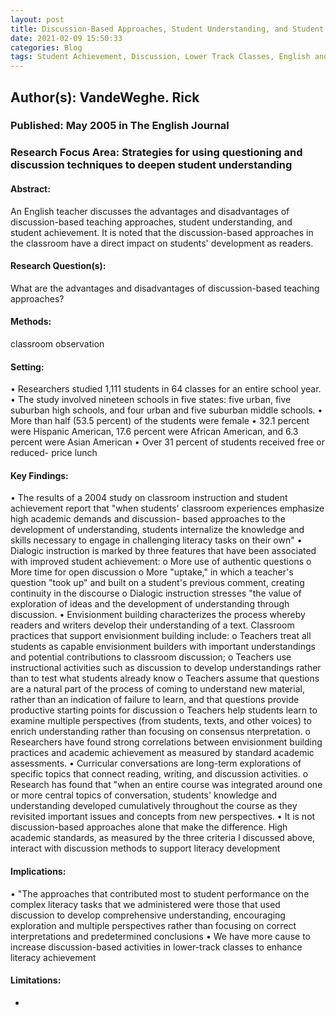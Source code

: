 ```yaml
---
layout: post
title: Discussion-Based Approaches, Student Understanding, and Student Achievement
date: 2021-02-09 15:50:33
categories: Blog
tags: Student Achievement, Discussion, Lower Track Classes, English and Language Arts, Literacy
---
```


## Author(s): VandeWeghe. Rick

### Published: May 2005 in The English Journal

### Research Focus Area: Strategies for using questioning and discussion techniques to deepen student understanding

#### Abstract:
 An English teacher discusses the advantages and disadvantages of discussion-based teaching approaches, student understanding, and student achievement. It is noted that the discussion-based approaches in the classroom have a direct impact on students' development as readers. 


#### Research Question(s):
 What are the advantages and disadvantages of discussion-based teaching approaches?


#### Methods:
classroom observation


#### Setting:
• Researchers studied 1,111 students in 64 classes for an entire school year.  • The study involved nineteen schools in five states: five urban, five suburban high schools, and four urban and five suburban middle schools. • More than half (53.5 percent) of the students were female • 32.1 percent were Hispanic American, 17.6 percent were African American, and 6.3 percent were Asian American • Over 31 percent of students received free or reduced- price lunch 


#### Key Findings:
• The results of a 2004 study on classroom instruction and student achievement report that "when students'  classroom experiences emphasize  high academic demands and discussion- based approaches to the development of understanding, students internalize the knowledge and skills necessary to engage in challenging literacy tasks on their own" • Dialogic instruction is marked by three features that have been associated with improved student achievement: o More use of authentic questions o More time for open discussion o More "uptake," in which a  teacher's question "took up"  and built on a student's previous comment, creating continuity in the discourse o Dialogic instruction stresses "the value of exploration of ideas and the development of understanding through discussion. • Envisionment building characterizes the process whereby readers and writers develop their understanding of a text. Classroom practices that support envisionment building include: o Teachers treat all students as capable envisionment builders with important understandings and potential contributions to classroom discussion; o Teachers use instructional activities such as discussion to develop understandings rather than to test what students already know o Teachers assume that questions are a natural part of the process of coming to understand new material, rather than an indication of failure to learn, and that questions provide productive starting points for discussion o Teachers help students learn to examine multiple perspectives (from students, texts, and other voices) to enrich understanding rather than focusing on consensus nterpretation. o Researchers have found strong correlations between envisionment building practices and academic achievement as measured by standard academic assessments. • Curricular conversations are long-term explorations of specific topics that connect reading, writing, and discussion activities. o Research has found that "when  an entire course was integrated  around one or more central topics of conversation, students' knowledge and understanding developed cumulatively throughout the course as they revisited important issues and concepts from new perspectives. • It is not discussion-based approaches alone that make the difference. High academic standards, as measured by the three criteria I discussed above, interact with discussion methods to support literacy development 


#### Implications:
• "The approaches that contributed most to student performance on the complex literacy tasks that we administered were those that used discussion to develop comprehensive understanding, encouraging exploration and multiple perspectives rather than focusing on correct interpretations and predetermined conclusions • We have more cause to increase discussion-based activities in lower-track classes to enhance literacy achievement 


#### Limitations:
-


